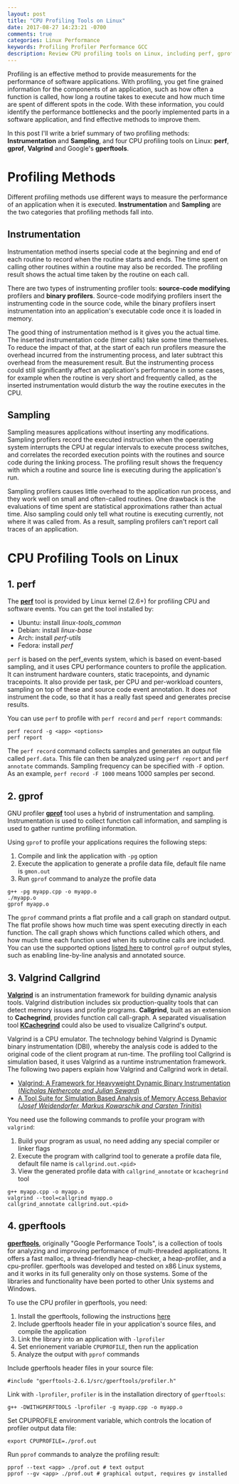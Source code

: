 ```yaml
---
layout: post
title: "CPU Profiling Tools on Linux"
date: 2017-08-27 14:23:21 -0700
comments: true
categories: Linux Performance
keywords: Profiling Profiler Performance GCC
description: Review CPU profiling tools on Linux, including perf, gprof, valgrind, and google gperf tools.
---
```


Profiling is an effective method to provide measurements for the performance of software applications. With profiling, you get fine grained information for the components of an application, such as how often a function is called, how long a routine takes to execute and how much time are spent of different spots in the code. With these information, you could identify the performance bottlenecks and the poorly implemented parts in a software application, and find effective methods to improve them.
 
In this post I'll write a brief summary of two profiling methods: **Instrumentation** and **Sampling**, and four CPU profiling tools on Linux: **perf**, **gprof**, **Valgrind** and Google's **gperftools**. 
 
# Profiling Methods
 
Different profiling methods use different ways to measure the performance of an application when it is executed. **Instrumentation** and **Sampling** are the two categories that profiling methods fall into.

<!--more--> 

## Instrumentation
 
Instrumentation method inserts special code at the beginning and end of each routine to record when the routine starts and ends. The time spent on calling other routines within a routine may also be recorded. The profiling result shows the actual time taken by the routine on each call. 
 
There are two types of instrumenting profiler tools: **source-code modifying** profilers and **binary profilers**. Source-code modifying profilers insert the instrumenting code in the source code, while the binary profilers insert instrumentation into an application's executable code once it is loaded in memory. 
 
The good thing of instrumentation method is it gives you the actual time. The inserted instrumentation code (timer calls) take some time themselves. To reduce the impact of that, at the start of each run profilers measure the overhead incurred from the instrumenting process, and later subtract this overhead from the measurement result. But the instrumenting process could still significantly affect an application's performance in some cases, for example when the routine is very short and frequently called, as the inserted instrumentation would disturb the way the routine executes in the CPU.
 
## Sampling
 
Sampling measures applications without inserting any modifications. Sampling profilers record the executed instruction when the operating system interrupts the CPU at regular intervals to execute process switches, and correlates the recorded execution points with the routines and source code during the linking process. The profiling result shows the frequency with which a routine and source line is executing during the application's run. 
 
Sampling profilers causes little overhead to the application run process, and they work well on small and often-called routines. One drawback is the evaluations of time spent are statistical approximations rather than actual time. Also sampling could only tell what routine is executing currently, not where it was called from. As a result, sampling profilers can't report call traces of an application. 

# CPU Profiling Tools on Linux

## 1. perf

The [**perf**](https://perf.wiki.kernel.org/index.php/Main_Page) tool is provided by Linux kernel (2.6+) for profiling CPU and software events. You can get the tool installed by:

- Ubuntu: install *linux-tools_common*
- Debian: install *linux-base*
- Arch: install *perf-utils*
- Fedora: install *perf*

<code>perf</code> is based on the perf_events system, which is based on event-based sampling, and it uses CPU performance counters to profile the application. It can instrument hardware counters, static tracepoints, and dynamic tracepoints. It also provide per task, per CPU and per-workload counters, sampling on top of these and source code event annotation. It does *not* instrument the code, so that it has a really fast speed and generates precise results. 

You can use ```perf``` to profile with ```perf record``` and ```perf report``` commands:
 
```
perf record -g <app> <options>
perf report
```

The ```perf record``` command collects samples and generates an output file called ```perf.data```. This file can then be analyzed using ```perf report``` and ```perf annotate``` commands. Sampling frequency can be specified with ```-F``` option. As an example, ```perf record -F 1000``` means 1000 samples per second.

## 2. gprof

GNU profiler [**gprof**](https://sourceware.org/binutils/docs/gprof/) tool uses a hybrid of instrumentation and sampling. Instrumentation is used to collect function call information, and sampling is used to gather runtime profiling information. 

Using ```gprof``` to profile your applications requires the following steps:

1. Compile and link the application with ```-pg``` option
2. Execute the application to generate a profile data file, default file name is ```gmon.out```
3. Run ```gprof``` command to analyze the profile data

```
g++ -pg myapp.cpp -o myapp.o
./myapp.o
gprof myapp.o  
```

The ```gprof``` command prints a flat profile and a call graph on standard output. The flat profile shows how much time was spent executing directly in each function. The call graph shows which functions called which others, and how much time each function used when its subroutine calls are included. You can use the supported options [listed here](https://ftp.gnu.org/old-gnu/Manuals/gprof-2.9.1/html_mono/gprof.html#SEC4) to control ```gprof``` output styles, such as enabling line-by-line analysis and annotated source. 

## 3. Valgrind Callgrind 

[**Valgrind**](http://www.valgrind.org/) is an instrumentation framework for building dynamic analysis tools. Valgrind distribution includes six production-quality tools that can detect memory issues and profile programs. **Callgrind**, built as an extension to **Cachegrind**, provides function call call-graph. A separated visualisation tool [**KCachegrind**](http://kcachegrind.sourceforge.net/cgi-bin/show.cgi/KcacheGrindIndex) could also be used to visualize Callgrind's output. 

Valgrind is a CPU emulator. The technology behind Valgrind is Dynamic binary instrumentation (DBI), whereby the analysis code is added to the original code of the client program at run-time. The profiling tool Callgrind is simulation based, it uses Valgrind as a runtime instrumentation framework. The following two papers explain how Valgrind and Callgrind work in detail.

- [Valgrind: A Framework for Heavyweight Dynamic Binary Instrumentation (*Nicholas Nethercote and Julian Seward*)](http://www.valgrind.org/docs/valgrind2007.pdf)
- [A Tool Suite for Simulation Based Analysis of Memory Access Behavior (*Josef Weidendorfer, Markus Kowarschik and Carsten Trinitis*)](http://www.valgrind.org/docs/callgrind2004.pdf)

You need use the following commands to profile your program with ```valgrind```:

1. Build your program as usual, no need adding any special compiler or linker flags
2. Execute the program with callgrind tool to generate a profile data file, default file name is ```callgrind.out.<pid>```
3. View the generated profile data with ```callgrind_annotate``` or ```kcachegrind``` tool

```
g++ myapp.cpp -o myapp.o 
valgrind --tool=callgrind myapp.o
callgrind_annotate callgrind.out.<pid>
```

## 4. gperftools

[**gperftools**](https://github.com/gperftools/gperftools), originally "Google Performance Tools", is a collection of tools for analyzing and improving performance of multi-threaded applications. It offers a fast malloc, a thread-friendly heap-checker, a heap-profiler, and a cpu-profiler. gperftools was developed and tested on x86 Linux systems, and it works in its full generality only on those systems. Some of the libraries and functionality have been ported to other Unix systems and Windows. 
 
To use the CPU profiler in gperftools, you need:

1. Install the gperftools, following the instructions [here](https://github.com/gperftools/gperftools)
2. Include gperftools header file in your application's source files, and compile the application 
3. Link the library into an application with ```-lprofiler```
4. Set enrionement variable ```CPUPROFILE```, then run the application
5. Analyze the output with ```pprof``` commands 

Include gperftools header files in your source file:

```
#include "gperftools-2.6.1/src/gperftools/profiler.h"
```

Link with ```-lprofiler```, ```profiler``` is in the installation directory of ```gperftools```:

```
g++ -DWITHGPERFTOOLS -lprofiler -g myapp.cpp -o myapp.o
```

Set CPUPROFILE environment variable, which controls the location of profiler output data file:

```
export CPUPROFILE=./prof.out
```

Run ```pprof``` commands to analyze the profiling result:

```
pprof --text <app> ./prof.out # text output
pprof --gv <app> ./prof.out # graphical output, requires gv installed
```
